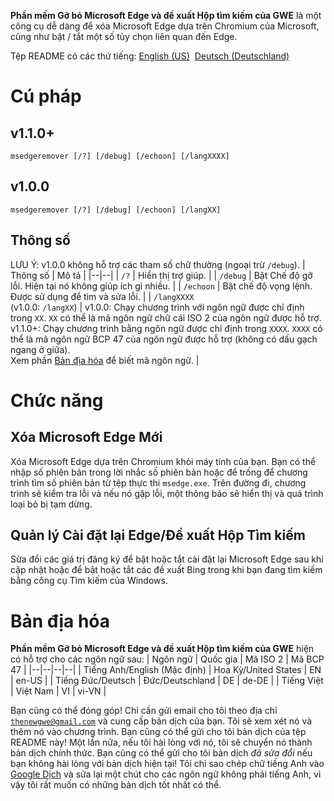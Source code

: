 **Phần mềm Gỡ bỏ Microsoft Edge và đề xuất Hộp tìm kiếm của GWE** là một công cụ dễ dàng để xóa Microsoft Edge dựa trên Chromium của Microsoft, cũng như bật / tắt một số tùy chọn liên quan đến Edge.

Tệp README có các thứ tiếng: [English (US)](https://github.com/gamingwithevets/msedgeremover/blob/main/README.md)&nbsp; [Deutsch (Deutschland)](https://github.com/gamingwithevets/msedgeremover/blob/main/README/README_de-DE.md)

# Cú pháp
## v1.1.0+
```
msedgeremover [/?] [/debug] [/echoon] [/langXXXX]
```
## v1.0.0
```
msedgeremover [/?] [/debug] [/echoon] [/langXX]
```
## Thông số
LƯU Ý: v1.0.0 không hỗ trợ các tham số chữ thường (ngoại trừ `/debug`).
| Thông số | Mô tả |
|--|--|
| `/?` | Hiển thị trợ giúp. |
| `/debug` | Bật Chế độ gỡ lỗi. Hiện tại nó không giúp ích gì nhiều. |
| `/echoon` | Bật chế độ vọng lệnh. Được sử dụng để tìm và sửa lỗi. |
| `/langXXXX`<br/>(v1.0.0: `/langXX`) | v1.0.0: Chạy chương trình với ngôn ngữ được chỉ định trong `XX`. `XX` có thể là mã ngôn ngữ chữ cái ISO 2 của ngôn ngữ được hỗ trợ.<br/>v1.1.0+: Chạy chương trình bằng ngôn ngữ được chỉ định trong `XXXX`. `XXXX` có thể là mã ngôn ngữ BCP 47 của ngôn ngữ được hỗ trợ (không có dấu gạch ngang ở giữa).<br/>Xem phần [Bản địa hóa](https://github.com/gamingwithevets/msedgeremover/blob/main/README/README_vi-VN.md#b%E1%BA%A3n-%C4%91%E1%BB%8Ba-h%C3%B3a) để biết mã ngôn ngữ. |

# Chức năng
## Xóa Microsoft Edge Mới
Xóa Microsoft Edge dựa trên Chromium khỏi máy tính của bạn. Bạn có thể nhập số phiên bản trong lời nhắc số phiên bản hoặc để trống để chương trình tìm số phiên bản từ tệp thực thi `msedge.exe`. Trên đường đi, chương trình sẽ kiểm tra lỗi và nếu nó gặp lỗi, một thông báo sẽ hiển thị và quá trình loại bỏ bị tạm dừng.

## Quản lý Cài đặt lại Edge/Đề xuất Hộp Tìm kiếm
Sửa đổi các giá trị đăng ký để bật hoặc tắt cài đặt lại Microsoft Edge sau khi cập nhật hoặc để bật hoặc tắt các đề xuất Bing trong khi bạn đang tìm kiếm bằng công cụ Tìm kiếm của Windows.

# Bản địa hóa
**Phần mềm Gỡ bỏ Microsoft Edge và đề xuất Hộp tìm kiếm của GWE** hiện có hỗ trợ cho các ngôn ngữ sau:
| Ngôn ngữ | Quốc gia | Mã ISO 2 | Mã BCP 47 |
|--|--|--|--|
| Tiếng Anh/English (Mặc định) | Hoa Kỳ/United States | EN | en-US |
| Tiếng Đức/Deutsch | Đức/Deutschland | DE | de-DE |
| Tiếng Việt | Việt Nam | VI | vi-VN |

Bạn cũng có thể đóng góp! Chỉ cần gửi email cho tôi theo địa chỉ [`thenewgwe@gmail.com`](mailto:thenewgwe@gmail.com) và cung cấp bản dịch của bạn. Tôi sẽ xem xét nó và thêm nó vào chương trình.
Bạn cũng có thể gửi cho tôi bản dịch của tệp README này! Một lần nữa, nếu tôi hài lòng với nó, tôi sẽ chuyển nó thành bản dịch chính thức.
Bạn cũng có thể gửi cho tôi bản dịch *đã sửa đổi* nếu bạn không hài lòng với bản dịch hiện tại! Tôi chỉ sao chép chữ tiếng Anh vào [Google Dịch](https://translate.google.com) và sửa lại một chút cho các ngôn ngữ không phải tiếng Anh, vì vậy tôi rất muốn có những bản dịch tốt nhất có thể.
